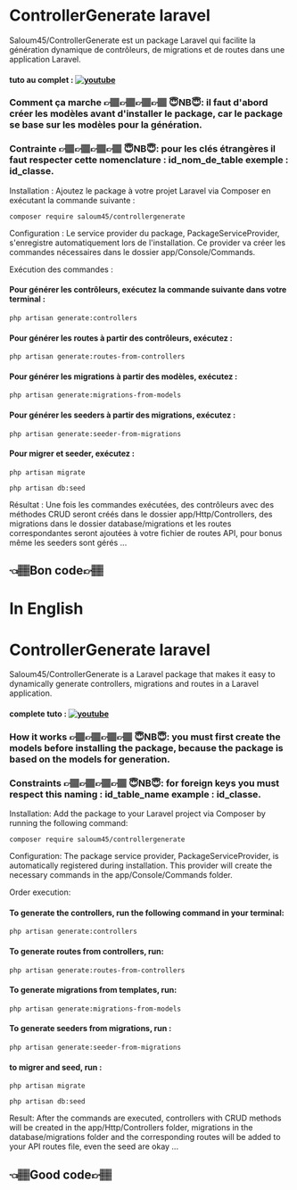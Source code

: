 
# ControllerGenerate laravel

Saloum45/ControllerGenerate est un package Laravel qui facilite la génération dynamique de contrôleurs, de migrations et de routes dans une application Laravel.
#### tuto au complet : [![youtube](https://img.shields.io/badge/youtube-FF0000?style=for-the-badge&logo=youtube&logoColor=white)](https://www.youtube.com/watch?v=YJmBQQF3ODU)
### Comment ça marche 👉🏽👉🏽👉🏽👉🏽 😇NB😇: il faut d'abord créer les modèles avant d'installer le package, car le package se base sur les modèles pour la génération.

### Contrainte 👉🏽👉🏽👉🏽👉🏽 😇NB😇: pour les clés étrangères il faut respecter cette nomenclature : id_nom_de_table exemple : id_classe.
Installation : Ajoutez le package à votre projet Laravel via Composer en exécutant la commande suivante :
```http
composer require saloum45/controllergenerate
```
Configuration : Le service provider du package, PackageServiceProvider, s'enregistre automatiquement lors de l'installation. Ce provider va créer les commandes nécessaires dans le dossier app/Console/Commands.

Exécution des commandes :
#### Pour générer les contrôleurs, exécutez la commande suivante dans votre terminal :
```http
php artisan generate:controllers
```

#### Pour générer les routes à partir des contrôleurs, exécutez :

```http
php artisan generate:routes-from-controllers
```

#### Pour générer les migrations à partir des modèles, exécutez :
```http
php artisan generate:migrations-from-models
```

#### Pour générer les seeders à partir des migrations, exécutez :
```http
php artisan generate:seeder-from-migrations
```

#### Pour migrer et seeder, exécutez :
```http
php artisan migrate
```
```http
php artisan db:seed
```
Résultat : Une fois les commandes exécutées, des contrôleurs avec des méthodes CRUD seront créés dans le dossier app/Http/Controllers, des migrations dans le dossier database/migrations et les routes correspondantes seront ajoutées à votre fichier de routes API, pour bonus même les seeders sont gérés ...
##  👈🏽Bon code👉🏽
# In English
# ControllerGenerate laravel

Saloum45/ControllerGenerate is a Laravel package that makes it easy to dynamically generate controllers, migrations and routes in a Laravel application.
#### complete tuto : [![youtube](https://img.shields.io/badge/youtube-FF0000?style=for-the-badge&logo=youtube&logoColor=white)](https://www.youtube.com/watch?v=YJmBQQF3ODU)

### How it works 👉🏽👉🏽👉🏽👉🏽 😇NB😇: you must first create the models before installing the package, because the package is based on the models for generation.

### Constraints 👉🏽👉🏽👉🏽👉🏽 😇NB😇: for foreign keys you must respect this naming : id_table_name example : id_classe.
Installation: Add the package to your Laravel project via Composer by running the following command:
```http
composer require saloum45/controllergenerate
```
Configuration: The package service provider, PackageServiceProvider, is automatically registered during installation. This provider will create the necessary commands in the app/Console/Commands folder.

Order execution:
#### To generate the controllers, run the following command in your terminal:
```http
php artisan generate:controllers
```

#### To generate routes from controllers, run:

```http
php artisan generate:routes-from-controllers
```

#### To generate migrations from templates, run:
```http
php artisan generate:migrations-from-models
```

####  To generate seeders from migrations, run :
```http
php artisan generate:seeder-from-migrations
```

#### to migrer and seed, run :
```http
php artisan migrate
```
```http
php artisan db:seed
```

Result: After the commands are executed, controllers with CRUD methods will be created in the app/Http/Controllers folder, migrations in the database/migrations folder and the corresponding routes will be added to your API routes file, even the seed are okay ...
## 👈🏽Good code👉🏽